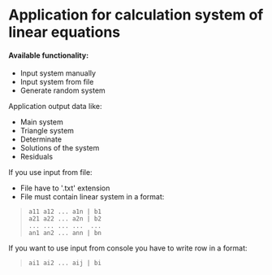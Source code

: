 # Application for calculation system of linear equations 
#### Available functionality:
* Input system manually
* Input system from file
* Generate random system

Application output data like:
* Main system
* Triangle system
* Determinate 
* Solutions of the system
* Residuals

If you use input from file:
* File have to '.txt' extension
* File must contain linear system in a format:
 >     a11 a12 ... a1n | b1
 >     a21 a22 ... a2n | b2
 >     ... ... ... ...  ...
 >     an1 an2 ... ann | bn 

If you want to use input from console you have to write row in a format:
>     ai1 ai2 ... aij | bi